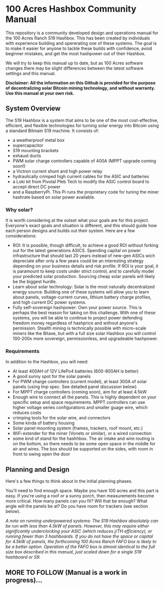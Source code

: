 # 100 Acres Hashbox Community Manual
This repository is a community developed design and operations manual for the 100 Acres Ranch S19 Hashbox.  This has been created by individuals with experience building and opererating one of these systems.  The goal is to make it easier for anyone to tackle these builds with confidence, avoid beginner mistakes, and get the most hashpower out of their Hashbox.  

We will try to keep this manual up to date, but as 100 Acres software changes there may be slight differences between the latest software settings and this manual.

**Disclaimer: All the information on this Github is provided for the purpose of decentralizing solar Bitcoin mining technology, and without warranty.  Use this manual at your own risk.**


## System Overview
The S19 Hashbox is a system that aims to be one of the most cost-effective, efficient, and flexible technologies for turning solar energy into Bitcoin using a standard Bitmain S19 machine.  It consists of:
- a weatherproof metal box
- supercapacitor
- S19 mounting brackets
- exhaust ducts
- PWM solar charge controllers capable of 400A (MPPT upgrade coming soon!)
- a Victron current shunt and high power relay
- hydraulically crimped high current cables for the ASIC and batteries
- a Loki kit from Pivotal Pleb Tech to modify the ASIC control board to accept direct DC power
- and a RaspberryPi.  This Pi runs the proprietary code for tuning the miner hashrate based on solar power available.  

### Why solar?
It is worth considering at the outset what your goals are for this project.  Everyone's exact goals and situation is different, and this should guide how each person designs and builds out their system.  Here are a few considerations:
- ROI:  It is possible, though difficult, to achieve a good ROI without forking out for the latest generations ASICS.  Spending capital on power infrastructure that should last 20 years instead of new-gen ASICs wich depreciate after only a few years could be an interesting strategy depending on your business details and risk profile.  If ROI is your goal, it is paramount to keep costs under strict control, and to carefully model your predicted solar production.  Sourcing cheap solar panels will likely be the biggest hurdle.
- Learn about solar technology:  Solar is the most naturally decentralized energy source.  Building one of these systems will allow you to learn about panels, voltage-current curves, lithium battery charge profiles, and high current DC power systems.
- Fully self-sovereign hashpower: Own your power source.  This is perhaps the best reason for taking on this challenge.  With one of these systems, you will be able to continue to project power defending freedom money regardless of hashprice and without anyone's permission.  Stealth mining is technically possible with micro-scale miners like the Bitaxe, but with a full size solar Hashbox you will control 100-200x more sovereign, permissionless, and upgradeable hashpower.

### Requirements
In addition to the Hashbox, you will need:
- At least 400AH of 12V LifePo4 batteries (600-800AH is better)
- A good sunny spot for the solar panels
- For PWM charge controllers (current model), at least 300A of solar panels (using Imp spec.  See detailed panel discussion below)
- For MPPT charge controllers (coming soon), aim for at least 4.5kW
- Enough wire to connect all the panels.  This is highly dependent on your specific setup and space requirements.  MPPT controllers can use higher voltage series configurations and smaller guage wire, which reduces costs
- crimping tools for the solar wire, and connectors
- Some kinda of battery housing
- Solar panel mounting system (frames, trackers, roof mount, etc.)
- WiFi extender for the miner (Vonets or similar), or a wired connection
- some kind of stand for the hashhbox.  The air intake and wire routing is on the bottom, so there needs to be some open space in the middle for air and wires.  The box should be supported on the sides, with room in front to swing open the door

## Planning and Design
Here's a few things to think about in the initial planning phases.  

You'll need to find enough space.  Maybe you have 100 acres and this part is easy.  If you're using a roof or a sunny porch, then measurements become more critical.  How many panels can you fit?  Will that be enough?  What angle will the panels be at?  Do you have room for trackers (see section below). 

*A note on running underpowered systems:  The S19 Hashbox absolutely can be run with less than 4.5kW of panels.  However, this may require either significantly underclocking your ASIC (which reduces j/TH efficiency), or running fewer than 3 hashboards.  If you do not have the space or capital for 4.5kW of panels, the forthcoming 100 Acres Ranch FAFO box is likely to be a better option.  Operation of the FAFO box is almost identical to the full size box described in this manual, just scaled down for a single S19 hashboard or S9.*

## MORE TO FOLLOW (Manual is a work in progress)...